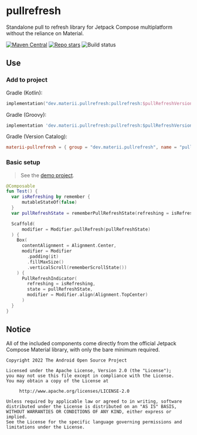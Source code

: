 # pullrefresh
Standalone pull to refresh library for Jetpack Compose multiplatform without the reliance on Material.

[![Maven Central](https://img.shields.io/maven-central/v/dev.materii.pullrefresh/pullrefresh?style=for-the-badge&label=Maven%20Central)](https://central.sonatype.com/artifact/dev.materii.pullrefresh/pullrefresh/)
[![Repo stars](https://img.shields.io/github/stars/MateriiApps/pullrefresh?style=for-the-badge&logo=github)](https://github.com/MateriiApps/pullrefresh/stargazers)
![Build status](https://img.shields.io/github/actions/workflow/status/MateriiApps/pullrefresh/build.yml?style=for-the-badge&logo=github)

## Use

### Add to project

Gradle (Kotlin): 
```kts
implementation("dev.materii.pullrefresh:pullrefresh:$pullRefreshVersion")
```

Gradle (Groovy):
```groovy
implementation 'dev.materii.pullrefresh:pullrefresh:$pullRefreshVersion'
```

Gradle (Version Catalog): 
```toml
materii-pullrefresh = { group = "dev.materii.pullrefresh", name = "pullrefresh", version.ref = "pullrefresh" }
```

### Basic setup
> See the [demo project](https://github.com/MateriiApps/pullrefresh/blob/main/demo/src/main/java/dev/materii/pullrefresh/demo/MainActivity.kt).
```kt
@Composable
fun Test() {
  var isRefreshing by remember {
      mutableStateOf(false)
  }
  var pullRefreshState = rememberPullRefreshState(refreshing = isRefreshing, onRefresh = { /* Refresh some data here */ })

  Scaffold(
      modifier = Modifier.pullRefresh(pullRefreshState)
  ) {
    Box(
      contentAlignment = Alignment.Center,
      modifier = Modifier
        .padding(it)
        .fillMaxSize()
        .verticalScroll(rememberScrollState())
    ) {
      PullRefreshIndicator(
        refreshing = isRefreshing,
        state = pullRefreshState,
        modifier = Modifier.align(Alignment.TopCenter)
      )
  }
}
```

## Notice
All of the included components come directly from the official Jetpack Compose Material library, with only the bare minimum required.

```
Copyright 2022 The Android Open Source Project

Licensed under the Apache License, Version 2.0 (the "License");
you may not use this file except in compliance with the License.
You may obtain a copy of the License at

     http://www.apache.org/licenses/LICENSE-2.0

Unless required by applicable law or agreed to in writing, software
distributed under the License is distributed on an "AS IS" BASIS,
WITHOUT WARRANTIES OR CONDITIONS OF ANY KIND, either express or implied.
See the License for the specific language governing permissions and
limitations under the License.
```
